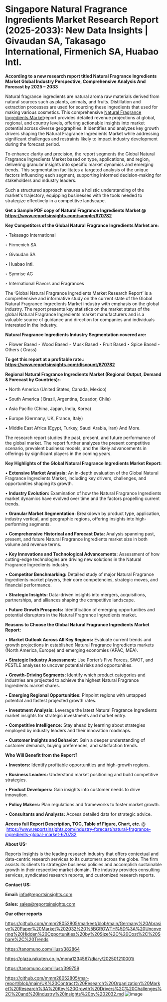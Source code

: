 # Singapore Natural Fragrance Ingredients Market Research Report (2025-2033): New Data Insights | Givaudan SA, Takasago International, Firmenich SA, Huabao Intl.

<strong>According to a new research report titled Natural Fragrance Ingredients Market Global Industry Perspective, Comprehensive Analysis And Forecast by 2025 – 2033</strong>

Natural fragrance ingredients are natural aroma raw materials derived from natural sources such as plants, animals, and fruits. Distillation and extraction processes are used for sourcing these ingredients that used for making various cosmetics. This comprehensive <a href=https://www.reportsinsights.com/sample/670782>Natural Fragrance Ingredients Market</a>report provides detailed revenue projections at global, regional, and country levels, offering actionable insights into market potential across diverse geographies. It identifies and analyzes key growth drivers shaping the Natural Fragrance Ingredients Market while addressing significant challenges and restraints likely to impact industry development during the forecast period.

To enhance clarity and precision, the report segments the Global Natural Fragrance Ingredients Market based on type, applications, and region, delivering granular insights into specific market dynamics and emerging trends. This segmentation facilitates a targeted analysis of the unique factors influencing each segment, supporting informed decision-making for stakeholders and industry leaders.

Such a structured approach ensures a holistic understanding of the market's trajectory, equipping businesses with the tools needed to strategize effectively in a competitive landscape.

<strong>Get a Sample PDF copy of Natural Fragrance Ingredients Market </strong><strong>@<a href=https://www.reportsinsights.com/sample/670782 style=color:#0000ff;> https://www.reportsinsights.com/sample/670782</a></strong></font>

<strong>Key Competitors of the Global Natural Fragrance Ingredients Market are:</strong>

‣ Takasago International

‣ Firmenich SA

‣ Givaudan SA

‣ Huabao Intl.

‣ Symrise AG

‣ International Flavors and Fragrances

The ‘Global Natural Fragrance Ingredients Market Research Report’ is a comprehensive and informative study on the current state of the Global Natural Fragrance Ingredients Market industry with emphasis on the global industry. The report presents key statistics on the market status of the global Natural Fragrance Ingredients market manufacturers and is a valuable source of guidance and direction for companies and individuals interested in the industry.

<strong>Natural Fragrance Ingredients Industry Segmentation covered are:</strong>

‣ Flower Based
‣ Wood Based
‣ Musk Based
‣ Fruit Based
‣ Spice Based
‣ Others ( Grass)

<strong>To get this report at a profitable rate.: <a href=https://www.reportsinsights.com/discount/670782 style=color:#0000ff;>https://www.reportsinsights.com/discount/670782</a></strong></font>

<strong>Regional Natural Fragrance Ingredients Market (Regional Output, Demand &amp; Forecast by Countries):-</strong>

• North America (United States, Canada, Mexico)

• South America ( Brazil, Argentina, Ecuador, Chile)

• Asia Pacific (China, Japan, India, Korea)

• Europe (Germany, UK, France, Italy)

• Middle East Africa (Egypt, Turkey, Saudi Arabia, Iran) And More.

The research report studies the past, present, and future performance of the global market. The report further analyzes the present competitive scenario, prevalent business models, and the likely advancements in offerings by significant players in the coming years.

<strong>Key Highlights of the Global Natural Fragrance Ingredients Market Report:</strong>

• <strong>Extensive Market Analysis:</strong> An in-depth evaluation of the Global Natural Fragrance Ingredients Market, including key drivers, challenges, and opportunities shaping its growth.

• <strong>Industry Evolution:</strong> Examination of how the Natural Fragrance Ingredients market dynamics have evolved over time and the factors propelling current trends.

• <strong>Granular Market Segmentation:</strong> Breakdown by product type, application, industry vertical, and geographic regions, offering insights into high-performing segments.

• <strong>Comprehensive Historical and Forecast Data:</strong> Analysis spanning past, present, and future Natural Fragrance Ingredients market size in both volume and revenue terms.

• <strong>Key Innovations and Technological Advancements:</strong> Assessment of how cutting-edge technologies are driving new solutions in the Natural Fragrance Ingredients industry.

• <strong>Competitor Benchmarking:</strong> Detailed study of major Natural Fragrance Ingredients market players, their core competencies, strategic moves, and financial performance.

• <strong>Strategic Insights:</strong> Data-driven insights into mergers, acquisitions, partnerships, and alliances shaping the competitive landscape.

• <strong>Future Growth Prospects:</strong> Identification of emerging opportunities and potential disruptors in the Natural Fragrance Ingredients market.

<strong>Reasons to Choose the Global Natural Fragrance Ingredients Market Report:</strong>

• <strong>Market Outlook Across All Key Regions:</strong> Evaluate current trends and growth projections in established Natural Fragrance Ingredients markets (North America, Europe) and emerging economies (APAC, MEA).

• <strong>Strategic Industry Assessment:</strong> Use Porter’s Five Forces, SWOT, and PESTLE analyses to uncover potential risks and opportunities.

• <strong>Growth-Driving Segments:</strong> Identify which product categories and industries are projected to achieve the highest Natural Fragrance Ingredients market shares.

• <strong>Emerging Regional Opportunities:</strong> Pinpoint regions with untapped potential and fastest projected growth rates.

• <strong>Investment Analysis:</strong> Leverage the latest Natural Fragrance Ingredients market insights for strategic investments and market entry.

• <strong>Competitive Intelligence:</strong> Stay ahead by learning about strategies employed by industry leaders and their innovation roadmaps.

• <strong>Customer Insights and Behavior:</strong> Gain a deeper understanding of customer demands, buying preferences, and satisfaction trends.

<strong>Who Will Benefit from the Report?</strong>

• <strong>Investors:</strong> Identify profitable opportunities and high-growth regions.

• <strong>Business Leaders:</strong> Understand market positioning and build competitive strategies.

• <strong>Product Developers:</strong> Gain insights into customer needs to drive innovation.

• <strong>Policy Makers:</strong> Plan regulations and frameworks to foster market growth.

• <strong>Consultants and Analysts:</strong> Access detailed data for strategic advice.
</ul>
<strong>Access full Report Description, TOC, Table of Figure, Chart, etc. </strong>@  <a href=https://www.reportsinsights.com/industry-forecast/natural-fragrance-ingredients-global-market-670782 style=color:#0000ff;>https://www.reportsinsights.com/industry-forecast/natural-fragrance-ingredients-global-market-670782</a></font>

<strong><strong>About US</strong>:</strong>

Reports Insights is the leading research industry that offers contextual and data-centric research services to its customers across the globe. The firm assists its clients to strategize business policies and accomplish sustainable growth in their respective market domain. The industry provides consulting services, syndicated research reports, and customized research reports.

<strong>Contact US:</strong>

<p class=""""><b>Email:</b> <a href=mailto:info@reportsinsights.com>info@reportsinsights.com</a></p>
<p class=""""><b>Sales:</b> <a href=mailto:sales@reportsinsights.com>sales@reportsinsights.com</a></p>

<strong>Our other reports</strong>

<a href=https://github.com/mmm28052805/markeet/blob/main/Germany%20Abrasive%20Paper%20Market%202032%20%5BGROWTH%5D%3A%20Uncovering%20Hidden%20Opportunities%20by%20Size%2C%20Cost%2C%20Share%2C%20Trends>https://github.com/mmm28052805/markeet/blob/main/Germany%20Abrasive%20Paper%20Market%202032%20%5BGROWTH%5D%3A%20Uncovering%20Hidden%20Opportunities%20by%20Size%2C%20Cost%2C%20Share%2C%20Trends</a>

<a href=https://tanomuno.com/illust/382864>https://tanomuno.com/illust/382864</a>

<a href=https://plaza.rakuten.co.jp/mona1234567/diary/202501210001/>https://plaza.rakuten.co.jp/mona1234567/diary/202501210001/</a>

<a href=https://tanomuno.com/illust/399759>https://tanomuno.com/illust/399759</a>

<a href=https://github.com/mmm28052805/mar-report/blob/main/UK%20Contract%20Research%20Organization%20Market%20Research%3A%20Key%20Growth%20Drivers%2C%20Challenges%2C%20and%20Industry%20Insights%20by%202032.md>https://github.com/mmm28052805/mar-report/blob/main/UK%20Contract%20Research%20Organization%20Market%20Research%3A%20Key%20Growth%20Drivers%2C%20Challenges%2C%20and%20Industry%20Insights%20by%202032.md</a>
![image](https://github.com/user-attachments/assets/2b58661d-ad5c-4e56-a8ab-16b2a4d105b9)
